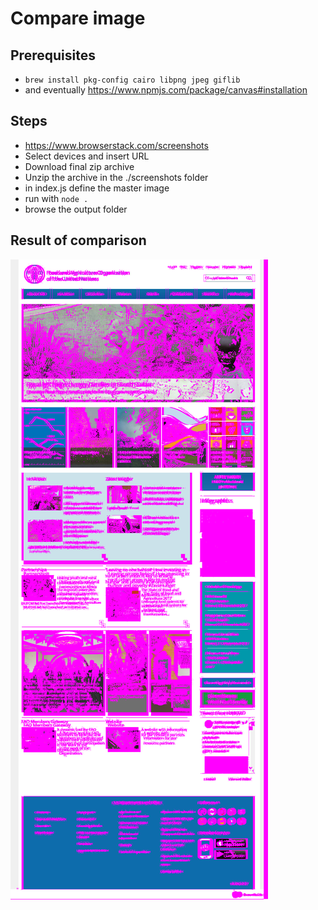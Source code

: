 # Compare image

## Prerequisites

- ```brew install pkg-config cairo libpng jpeg giflib```
- and eventually https://www.npmjs.com/package/canvas#installation

## Steps

- https://www.browserstack.com/screenshots
- Select devices and insert URL
- Download final zip archive
- Unzip the archive in the ./screenshots folder
- in index.js define the master image
- run with ```node .```
- browse the output folder

## Result of comparison

![Result](/result.jpg)